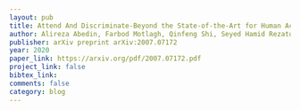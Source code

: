 ```yaml
---
layout: pub
title: Attend And Discriminate-Beyond the State-of-the-Art for Human Activity Recognition using Wearable Sensors
author: Alireza Abedin, Farbod Motlagh, Qinfeng Shi, Seyed Hamid Rezatofighi, Damith Chinthana Ranasinghe
publisher: arXiv preprint arXiv:2007.07172
year: 2020
paper_link: https://arxiv.org/pdf/2007.07172.pdf
project_link: false
bibtex_link: 
comments: false
category: blog
---
```

